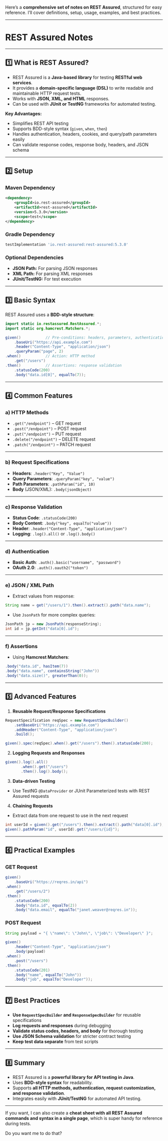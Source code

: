 Here’s a **comprehensive set of notes on REST Assured**, structured for easy reference. I’ll cover definitions, setup, usage, examples, and best practices.

---

# **REST Assured Notes**

---

## **1️⃣ What is REST Assured?**

* REST Assured is a **Java-based library** for testing **RESTful web services**.
* It provides a **domain-specific language (DSL)** to write readable and maintainable HTTP request tests.
* Works with **JSON, XML, and HTML** responses.
* Can be used with **JUnit or TestNG** frameworks for automated testing.

**Key Advantages:**

* Simplifies REST API testing
* Supports BDD-style syntax (`given`, `when`, `then`)
* Handles authentication, headers, cookies, and query/path parameters easily
* Can validate response codes, response body, headers, and JSON schema

---

## **2️⃣ Setup**

### **Maven Dependency**

```xml
<dependency>
    <groupId>io.rest-assured</groupId>
    <artifactId>rest-assured</artifactId>
    <version>5.3.0</version>
    <scope>test</scope>
</dependency>
```

### **Gradle Dependency**

```gradle
testImplementation 'io.rest-assured:rest-assured:5.3.0'
```

### **Optional Dependencies**

* **JSON Path:** For parsing JSON responses
* **XML Path:** For parsing XML responses
* **JUnit/TestNG:** For test execution

---

## **3️⃣ Basic Syntax**

REST Assured uses a **BDD-style structure**:

```java
import static io.restassured.RestAssured.*;
import static org.hamcrest.Matchers.*;

given()           // Pre-conditions: headers, parameters, authentication
    .baseUri("https://api.example.com")
    .header("Content-Type", "application/json")
    .queryParam("page", 2)
.when()           // Action: HTTP method
    .get("/users")
.then()           // Assertions: response validation
    .statusCode(200)
    .body("data.id[0]", equalTo(7));
```

---

## **4️⃣ Common Features**

### **a) HTTP Methods**

* `.get("/endpoint")` – GET request
* `.post("/endpoint")` – POST request
* `.put("/endpoint")` – PUT request
* `.delete("/endpoint")` – DELETE request
* `.patch("/endpoint")` – PATCH request

---

### **b) Request Specifications**

* **Headers**: `.header("Key", "Value")`
* **Query Parameters**: `.queryParam("key", "value")`
* **Path Parameters**: `.pathParam("id", 10)`
* **Body** (JSON/XML): `.body(jsonObject)`

---

### **c) Response Validation**

* **Status Code**: `.statusCode(200)`
* **Body Content**: `.body("key", equalTo("value"))`
* **Header**: `.header("Content-Type", "application/json")`
* **Logging**: `.log().all()` or `.log().body()`

---

### **d) Authentication**

* **Basic Auth**: `.auth().basic("username", "password")`
* **OAuth 2.0**: `.auth().oauth2("token")`

---

### **e) JSON / XML Path**

* Extract values from response:

```java
String name = get("/users/1").then().extract().path("data.name");
```

* Use `JsonPath` for more complex queries:

```java
JsonPath jp = new JsonPath(responseString);
int id = jp.getInt("data[0].id");
```

---

### **f) Assertions**

* Using **Hamcrest Matchers**:

```java
.body("data.id", hasItem(7))
.body("data.name", containsString("John"))
.body("data.size()", greaterThan(0));
```

---

## **5️⃣ Advanced Features**

1. **Reusable Request/Response Specifications**

```java
RequestSpecification reqSpec = new RequestSpecBuilder()
    .setBaseUri("https://api.example.com")
    .addHeader("Content-Type", "application/json")
    .build();

given().spec(reqSpec).when().get("/users").then().statusCode(200);
```

2. **Logging Requests and Responses**

```java
given().log().all()
       .when().get("/users")
       .then().log().body();
```

3. **Data-driven Testing**

* Use TestNG `@DataProvider` or JUnit Parameterized tests with REST Assured requests

4. **Chaining Requests**

* Extract data from one request to use in the next request

```java
int userId = given().get("/users").then().extract().path("data[0].id");
given().pathParam("id", userId).get("/users/{id}");
```

---

## **6️⃣ Practical Examples**

### **GET Request**

```java
given()
    .baseUri("https://reqres.in/api")
.when()
    .get("/users/2")
.then()
    .statusCode(200)
    .body("data.id", equalTo(2))
    .body("data.email", equalTo("janet.weaver@reqres.in"));
```

### **POST Request**

```java
String payload = "{ \"name\": \"John\", \"job\": \"Developer\" }";

given()
    .header("Content-Type", "application/json")
    .body(payload)
.when()
    .post("/users")
.then()
    .statusCode(201)
    .body("name", equalTo("John"))
    .body("job", equalTo("Developer"));
```

---

## **7️⃣ Best Practices**

* **Use `RequestSpecBuilder` and `ResponseSpecBuilder`** for reusable specifications
* **Log requests and responses** during debugging
* **Validate status codes, headers, and body** for thorough testing
* **Use JSON Schema validation** for stricter contract testing
* **Keep test data separate** from test scripts

---

## **8️⃣ Summary**

* REST Assured is a **powerful library for API testing in Java**.
* Uses **BDD-style syntax** for readability.
* Supports **all HTTP methods, authentication, request customization, and response validation**.
* Integrates easily with **JUnit/TestNG** for automated API testing.

---

If you want, I can also create a **cheat sheet with all REST Assured commands and syntax in a single page**, which is super handy for reference during tests.

Do you want me to do that?

